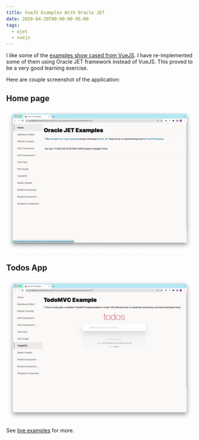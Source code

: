 ```yaml
---
title: VueJS Examples With Oracle JET
date: 2020-04-20T00:00:00-05:00
tags:
  - ojet
  - vuejs
---
```


I like some of the [examples show cased from VueJS](https://vuejs.org/v2/examples/). I have re-implemented some of them using Oracle JET framework instead of VueJS. This proved to be a very good learning exercise.

Here are couple screenshot of the application:

## Home page
![](/posts-images/2020/oraclejet-vuejs-examples.png)

## Todos App
![](/posts-images/2020/oraclejet-vuejs-examples-todos.png)

See [live examples](https://github.com/zemian/oraclejet-for-vuejs-examples) for more. 

